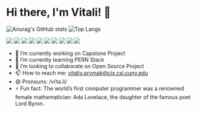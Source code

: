 # Hi there, I'm Vitali! 👋
![Anurag's GitHub stats](https://github-readme-stats.vercel.app/api?username=VitaliPri&show_icons=true&theme=radical)
![Top Langs](https://github-readme-stats.vercel.app/api/top-langs/?username=VitaliPri&layout=compact&theme=radical)

<div class="display:flex">
<img src="https://img.shields.io/badge/html-orange?style=for-the-badge&logo=html&logoColor=white"/>
<img src="https://img.shields.io/badge/CSS-blue?style=for-the-badge&logo=CSS&logoColor=white"/>
<img src="https://img.shields.io/badge/JS-yellow?style=for-the-badge&logo=javascript&logoColor=black"/>
<img src="https://img.shields.io/badge/React-black?style=for-the-badge&logo=react&logoColor=blue"/>
<img src="https://img.shields.io/badge/Tailwind CSS-skyblue?style=for-the-badge&logo=tailwindcss&logoColor=blue"/>
<img src="https://img.shields.io/badge/Next.js-lightgray?style=for-the-badge&logo=Next.js&logoColor=black"/>
<img src="https://img.shields.io/badge/Jest-white?style=for-the-badge&logo=jest&logoColor=red"/>
<img src="https://img.shields.io/badge/Figma-black?style=for-the-badge&logo=figma&logoColor=lightgreen"/>
<img src="https://img.shields.io/badge/C++-blue?style=for-the-badge&logo=C++&logoColor=blue"/>
<img src="https://img.shields.io/badge/Java-purple?style=for-the-badge&logo=java&logoColor=blue"/>
</div>



- 🔭 I’m currently working on Capstone Project 
- 🌱 I’m currently learning PERN Stack
- 👯 I’m looking to collaborate on Open Source Project
- 📫 How to reach me: vitaliy.prymak@cix.csi.cuny.edu
- 😄 Pronouns: /viˈta.li/
- ⚡ Fun fact: The world’s first computer programmer was a renowned female mathematician: Ada Lovelace, the daughter of the famous poet Lord Byron.


